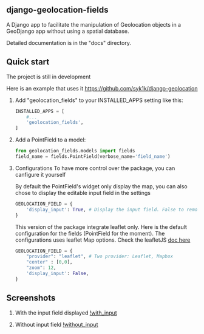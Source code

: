 django-geolocation-fields
-------------------------
A Django app to facilitate the manipulation of Geolocation objects in a GeoDjango app without using a spatial database.

Detailed documentation is in the "docs" directory.

Quick start
-----------

The project is still in development

Here is an example that uses it https://github.com/syk1k/django-geolocation

1. Add "geolocation_fields" to your INSTALLED_APPS setting like this:
    ```python
    INSTALLED_APPS = [
        #...
        'geolocation_fields',
    ]
    ```

2. Add a PointField to a model:
    ```python
    from geolocation_fields.models import fields
    field_name = fields.PointField(verbose_name='field_name')
    ```

3. Configurations 
    To have more control over the package, you can canfigure it yourself

    By default the PointField's widget only display the map, 
    you can also chose to display the editable input field in the settings
    ```python
    GEOLOCATION_FIELD = {
        'display_input': True, # Display the input field. False to remove
    }
    ```

    This version of the package integrate leaflet only.
    Here is the default configuration for the fields (PointField for the moment).
    The configurations uses leaflet Map options. Check the leafletJS 
    [doc here](https://leafletjs.com/)
    ```python
    GEOLOCATION_FIELD = {
        "provider": "leaflet", # Two provider: Leaflet, Mapbox
        "center" : [0,0],
        "zoom": 12,
        'display_input': False,
    }


Screenshots
-----------

1. With the input field displayed
    [!with_input]('./images/leaflet_map_with_input.png')

2. Without input field
    [!without_input]('./images/leaflet_map_without_input.png')

